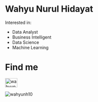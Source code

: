 # Wahyu Nurul Hidayat

Interested in:
- Data Analyst
- Business Intelligent
- Data Science
- Machine Learning 

# Find me
<p align="left">
<a href="https://linkedin.com/in/wahyunhid" target="blank"><img align="center"
            src="https://raw.githubusercontent.com/rahuldkjain/github-profile-readme-generator/master/src/images/icons/Social/linked-in-alt.svg"
            alt="wahyunhid" height="30" width="40" /></a>
            
</p>

<img src="https://github-readme-streak-stats.herokuapp.com/?user=wahyunh10&" alt="wahyunh10" />
